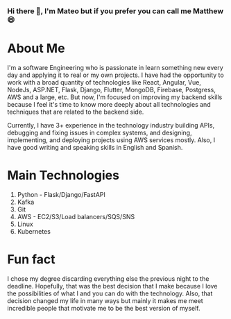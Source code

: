 ### Hi there 👋, I'm Mateo but if you prefer you can call me Matthew 😄

# About Me

I'm a software Engineering who is passionate in learn something new every day and applying it to real or my own projects. I have had the opportunity to work with a broad quantity of technologies like React, Angular, Vue, NodeJs, ASP.NET, Flask, Django, Flutter, MongoDB, Firebase, Postgress, AWS and a large, etc. But now, I'm focused on improving my backend skills because I feel it's time to know more deeply about all technologies and techniques that are related to the backend side. 

Currently, I have 3+ experience in the technology industry building APIs, debugging and fixing issues in complex systems, and designing, implementing, and deploying projects using AWS services mostly. Also, I have good writing and speaking skills in English and Spanish.

# Main Technologies
1. Python - Flask/Django/FastAPI
2. Kafka
3. Git
4. AWS - EC2/S3/Load balancers/SQS/SNS
5. Linux
6. Kubernetes

# Fun fact
I chose my degree discarding everything else the previous night to the deadline. Hopefully, that was the best decision that I make because I love the possibilities of what I and you can do with the technology. Also, that decision changed my life in many ways but mainly it makes me meet incredible people that motivate me to be the best version of myself.

<!--
**msalcedo19/msalcedo19** is a ✨ _special_ ✨ repository because its `README.md` (this file) appears on your GitHub profile.

Here are some ideas to get you started:

- 🔭 I’m currently working on ...
- 🌱 I’m currently learning ...
- 👯 I’m looking to collaborate on ...
- 🤔 I’m looking for help with ...
- 💬 Ask me about ...
- 📫 How to reach me: ...
- 😄 Pronouns: ...
- ⚡ Fun fact: ...
-->
